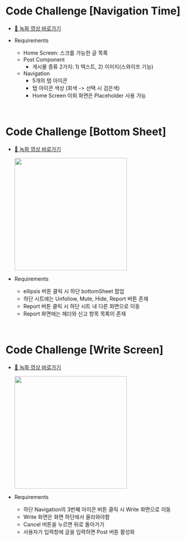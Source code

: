 # Code Challenge [Navigation Time]

- [🚀 녹화 영상 바로가기](https://imgur.com/a/wQPSKNL)

- Requirements

  - Home Screen: 스크롤 가능한 글 목록
  - Post Component
    - 게시물 종류 2가지: 1) 텍스트, 2) 이미지(스와이프 기능)
  - Navigation
    - 5개의 탭 아이콘
    - 탭 아이콘 색상 (회색 -> 선택 시 검은색)
    - Home Screen 이외 화면은 Placeholder 사용 가능

</br>

# Code Challenge [Bottom Sheet]

- [🚀 녹화 영상 바로가기](https://imgur.com/a/wvrnTi1)

  <img src="./demo2.gif"  width="300"/>

- Requirements

  - ellipsis 버튼 클릭 시 하단 bottomSheet 팝업
  - 하단 시트에는 Unfollow, Mute, Hide, Report 버튼 존재
  - Report 버튼 클릭 시 하단 시트 내 다른 화면으로 이동
  - Report 화면에는 헤더와 신고 항목 목록이 존재

</br>

# Code Challenge [Write Screen]

- [🚀 녹화 영상 바로가기](https://imgur.com/a/1ooo7hN)

  <img src="./demo3.gif"  width="300"/>

- Requirements

  - 하단 Navigation의 3번째 아이콘 버튼 클릭 시 Write 화면으로 이동
  - Write 화면은 화면 하단에서 올라와야함
  - Cancel 버튼을 누르면 뒤로 돌아가기
  - 사용자가 입력창에 글을 입력하면 Post 버튼 활성화
